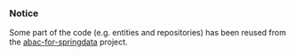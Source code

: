 ### Notice

Some part of the code (e.g. entities and repositories) has been reused from
the [abac-for-springdata](https://github.com/paulcwarren/abac_spike_1) project.  
